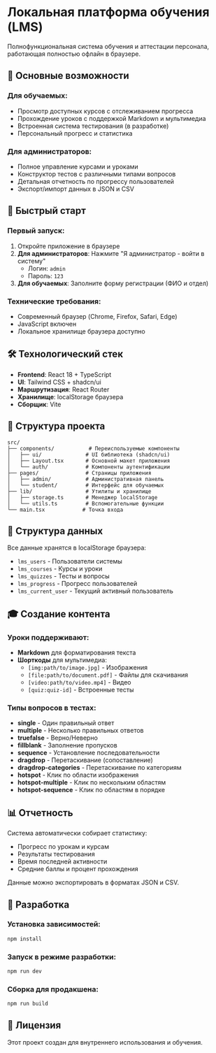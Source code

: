 # Локальная платформа обучения (LMS)

Полнофункциональная система обучения и аттестации персонала, работающая полностью офлайн в браузере.

## 🎯 Основные возможности

### Для обучаемых:
- Просмотр доступных курсов с отслеживанием прогресса
- Прохождение уроков с поддержкой Markdown и мультимедиа
- Встроенная система тестирования (в разработке)
- Персональный прогресс и статистика

### Для администраторов:
- Полное управление курсами и уроками
- Конструктор тестов с различными типами вопросов
- Детальная отчетность по прогрессу пользователей
- Экспорт/импорт данных в JSON и CSV

## 🚀 Быстрый старт

### Первый запуск:
1. Откройте приложение в браузере
2. **Для администраторов**: Нажмите "Я администратор - войти в систему"
   - Логин: `admin`
   - Пароль: `123`
3. **Для обучаемых**: Заполните форму регистрации (ФИО и отдел)

### Технические требования:
- Современный браузер (Chrome, Firefox, Safari, Edge)
- JavaScript включен
- Локальное хранилище браузера доступно

## 🛠 Технологический стек

- **Frontend**: React 18 + TypeScript
- **UI**: Tailwind CSS + shadcn/ui
- **Маршрутизация**: React Router
- **Хранилище**: localStorage браузера
- **Сборщик**: Vite

## 📁 Структура проекта

```
src/
├── components/           # Переиспользуемые компоненты
│   ├── ui/              # UI библиотека (shadcn/ui)
│   ├── Layout.tsx       # Основной макет приложения
│   └── auth/            # Компоненты аутентификации
├── pages/               # Страницы приложения
│   ├── admin/           # Административная панель
│   └── student/         # Интерфейс для обучаемых
├── lib/                 # Утилиты и хранилище
│   ├── storage.ts       # Менеджер localStorage
│   └── utils.ts         # Вспомогательные функции
└── main.tsx            # Точка входа
```

## 💾 Структура данных

Все данные хранятся в localStorage браузера:

- `lms_users` - Пользователи системы
- `lms_courses` - Курсы и уроки  
- `lms_quizzes` - Тесты и вопросы
- `lms_progress` - Прогресс пользователей
- `lms_current_user` - Текущий активный пользователь

## 🎓 Создание контента

### Уроки поддерживают:
- **Markdown** для форматирования текста
- **Шорткоды** для мультимедиа:
  - `[img:path/to/image.jpg]` - Изображения
  - `[file:path/to/document.pdf]` - Файлы для скачивания
  - `[video:path/to/video.mp4]` - Видео
  - `[quiz:quiz-id]` - Встроенные тесты

### Типы вопросов в тестах:
- **single** - Один правильный ответ
- **multiple** - Несколько правильных ответов
- **truefalse** - Верно/Неверно
- **fillblank** - Заполнение пропусков
- **sequence** - Установление последовательности
- **dragdrop** - Перетаскивание (сопоставление)
- **dragdrop-categories** - Перетаскивание по категориям
- **hotspot** - Клик по области изображения
- **hotspot-multiple** - Клик по нескольким областям
- **hotspot-sequence** - Клик по областям в порядке

## 📊 Отчетность

Система автоматически собирает статистику:
- Прогресс по урокам и курсам
- Результаты тестирования
- Время последней активности
- Средние баллы и процент прохождения

Данные можно экспортировать в форматах JSON и CSV.

## 🔧 Разработка

### Установка зависимостей:
```bash
npm install
```

### Запуск в режиме разработки:
```bash
npm run dev
```

### Сборка для продакшена:
```bash
npm run build
```

## 📝 Лицензия

Этот проект создан для внутреннего использования и обучения.
